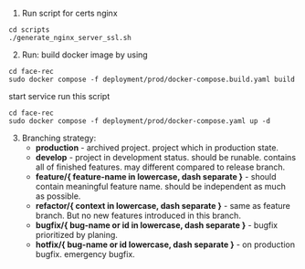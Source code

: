 1. Run script for certs nginx
```
cd scripts
./generate_nginx_server_ssl.sh
```

2. Run: build docker image by using

```
cd face-rec
sudo docker compose -f deployment/prod/docker-compose.build.yaml build
```

start service run this script
```
cd face-rec
sudo docker compose -f deployment/prod/docker-compose.yaml up -d
```


3. Branching strategy:
   - **production** - archived project. project which in production state.
   - **develop** - project in development status. should be runable. contains all of finished features. may different compared to release branch.
   - **feature/{ feature-name in lowercase, dash separate }** - should contain meaningful feature name. should be independent as much as possible.
   - **refactor/{ context in lowercase, dash separate }** - same as feature branch. But no new features introduced in this branch.
   - **bugfix/{ bug-name or id in lowercase, dash separate }** - bugfix prioritized by planing.
   - **hotfix/{ bug-name or id lowercase, dash separate }** - on production bugfix. emergency bugfix.

